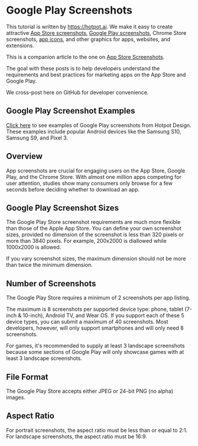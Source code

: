 # Google Play Screenshots
This tutorial is written by https://hotpot.ai. We make it easy to create attractive [App Store screenshots](https://hotpot.ai/templates/iphone_xs_max?s=github), [Google Play screenshots](https://hotpot.ai/templates/samsung_s9?s=github), Chrome Store screenshots, [app icons](https://hotpot.ai/templates/app_store_icon), and other graphics for apps, websites, and extensions.

This is a companion article to the one on [App Store Screenshots](https://github.com/HotpotDesign/App-Store-Screenshots).

The goal with these posts is to help developers understand the requirements and best practices for marketing apps on the App Store and Google Play.

We cross-post here on GitHub for developer convenience.

## Google Play Screenshot Examples

[Click here](https://hotpot.ai/templates/samsung_s9?s=github) to see examples of Google Play screenshots from Hotpot Design. These examples include popular Android devices like the Samsung S10, Samsung S9, and Pixel 3.

## Overview
App screenshots are crucial for engaging users on the App Store, Google Play, and the Chrome Store. With almost one million apps competing for user attention, studies show many consumers only browse for a few seconds before deciding whether to download an app.

## Google Play Screenshot Sizes
The Google Play Store screenshot requirements are much more flexible than those of the Apple App Store. You can define your own screenshot sizes, provided no dimension of the screenshot is less than 320 pixels or more than 3840 pixels. For example, 200x2000 is diallowed while 1000x2000 is allowed.

If you vary screenshot sizes, the maximum dimension should not be more than twice the minimum dimension.

## Number of Screenshots
The Google Play Store requires a minimum of 2 screenshots per app listing.

The maximum is 8 screenshots per supported device type: phone, tablet (7-inch & 10-inch), Android TV, and Wear OS. If you support each of these 5 device types, you can submit a maximum of 40 screenshots. Most developers, however, will only support smartphones and will only need 8 screenshots.

For games, it's recommended to supply at least 3 landscape screenshots because some sections of Google Play will only showcase games with at least 3 landscape screenshots.

## File Format
The Google Play Store accepts either JPEG or 24-bit PNG (no alpha) images.

## Aspect Ratio
For portrait screenshots, the aspect ratio must be less than or equal to 2:1. For landscape screenshots, the aspect ratio must be 16:9.

